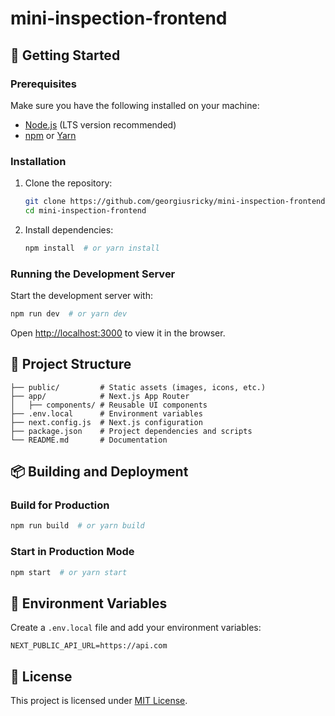 # mini-inspection-frontend

## 🚀 Getting Started

### Prerequisites
Make sure you have the following installed on your machine:
- [Node.js](https://nodejs.org/) (LTS version recommended)
- [npm](https://www.npmjs.com/) or [Yarn](https://yarnpkg.com/)

### Installation
1. Clone the repository:
   ```sh
   git clone https://github.com/georgiusricky/mini-inspection-frontend.git
   cd mini-inspection-frontend
   ```
2. Install dependencies:
   ```sh
   npm install  # or yarn install
   ```

### Running the Development Server
Start the development server with:
```sh
npm run dev  # or yarn dev
```
Open [http://localhost:3000](http://localhost:3000) to view it in the browser.

## 📂 Project Structure
```
├── public/         # Static assets (images, icons, etc.)
├── app/            # Next.js App Router
│   ├── components/ # Reusable UI components
├── .env.local      # Environment variables
├── next.config.js  # Next.js configuration
├── package.json    # Project dependencies and scripts
└── README.md       # Documentation
```

## 📦 Building and Deployment
### Build for Production
```sh
npm run build  # or yarn build
```
### Start in Production Mode
```sh
npm start  # or yarn start
```

## 🔧 Environment Variables
Create a `.env.local` file and add your environment variables:
```
NEXT_PUBLIC_API_URL=https://api.com
```

## 📜 License
This project is licensed under [MIT License](LICENSE).